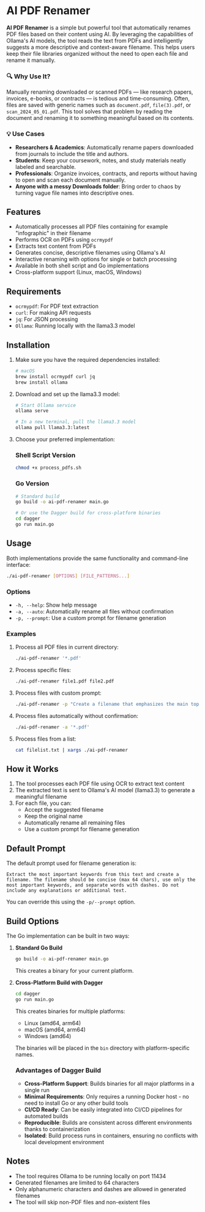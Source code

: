 # AI PDF Renamer

**AI PDF Renamer** is a simple but powerful tool that automatically renames PDF files based on their content using AI. By leveraging the capabilities of Ollama's AI models, the tool reads the text from PDFs and intelligently suggests a more descriptive and context-aware filename. This helps users keep their file libraries organized without the need to open each file and rename it manually.

### 🔍 Why Use It?

Manually renaming downloaded or scanned PDFs — like research papers, invoices, e-books, or contracts — is tedious and time-consuming. Often, files are saved with generic names such as `document.pdf`, `file(3).pdf`, or `scan_2024_05_01.pdf`. This tool solves that problem by reading the document and renaming it to something meaningful based on its contents.

### 💡 Use Cases

- **Researchers & Academics**: Automatically rename papers downloaded from journals to include the title and authors.
- **Students**: Keep your coursework, notes, and study materials neatly labeled and searchable.
- **Professionals**: Organize invoices, contracts, and reports without having to open and scan each document manually.
- **Anyone with a messy Downloads folder**: Bring order to chaos by turning vague file names into descriptive ones.

## Features

- Automatically processes all PDF files containing for example "infographic" in their filename
- Performs OCR on PDFs using `ocrmypdf`
- Extracts text content from PDFs
- Generates concise, descriptive filenames using Ollama's AI
- Interactive renaming with options for single or batch processing
- Available in both shell script and Go implementations
- Cross-platform support (Linux, macOS, Windows)

## Requirements

- `ocrmypdf`: For PDF text extraction
- `curl`: For making API requests
- `jq`: For JSON processing
- `Ollama`: Running locally with the llama3.3 model

## Installation

1. Make sure you have the required dependencies installed:
   ```bash
   # macOS
   brew install ocrmypdf curl jq
   brew install ollama
   ```

2. Download and set up the llama3.3 model:
   ```bash
   # Start Ollama service
   ollama serve

   # In a new terminal, pull the llama3.3 model
   ollama pull llama3.3:latest
   ```

3. Choose your preferred implementation:

   ### Shell Script Version
   ```bash
   chmod +x process_pdfs.sh
   ```

   ### Go Version
   ```bash
   # Standard build
   go build -o ai-pdf-renamer main.go

   # Or use the Dagger build for cross-platform binaries
   cd dagger
   go run main.go
   ```

## Usage

Both implementations provide the same functionality and command-line interface:

```bash
./ai-pdf-renamer [OPTIONS] [FILE_PATTERNS...]
```

### Options

- `-h, --help`: Show help message
- `-a, --auto`: Automatically rename all files without confirmation
- `-p, --prompt`: Use a custom prompt for filename generation

### Examples

1. Process all PDF files in current directory:
   ```bash
   ./ai-pdf-renamer '*.pdf'
   ```

2. Process specific files:
   ```bash
   ./ai-pdf-renamer file1.pdf file2.pdf
   ```

3. Process files with custom prompt:
   ```bash
   ./ai-pdf-renamer -p "Create a filename that emphasizes the main topic and date from this text: $text" '*.pdf'
   ```

4. Process files automatically without confirmation:
   ```bash
   ./ai-pdf-renamer -a '*.pdf'
   ```

5. Process files from a list:
   ```bash
   cat filelist.txt | xargs ./ai-pdf-renamer
   ```

## How it Works

1. The tool processes each PDF file using OCR to extract text content
2. The extracted text is sent to Ollama's AI model (llama3.3) to generate a meaningful filename
3. For each file, you can:
   - Accept the suggested filename
   - Keep the original name
   - Automatically rename all remaining files
   - Use a custom prompt for filename generation

## Default Prompt

The default prompt used for filename generation is:
```
Extract the most important keywords from this text and create a filename. The filename should be concise (max 64 chars), use only the most important keywords, and separate words with dashes. Do not include any explanations or additional text.
```

You can override this using the `-p/--prompt` option.

## Build Options

The Go implementation can be built in two ways:

1. **Standard Go Build**
   ```bash
   go build -o ai-pdf-renamer main.go
   ```
   This creates a binary for your current platform.

2. **Cross-Platform Build with Dagger**
   ```bash
   cd dagger
   go run main.go
   ```
   This creates binaries for multiple platforms:
   - Linux (amd64, arm64)
   - macOS (amd64, arm64)
   - Windows (amd64)

   The binaries will be placed in the `bin` directory with platform-specific names.

   ### Advantages of Dagger Build
   - **Cross-Platform Support**: Builds binaries for all major platforms in a single run
   - **Minimal Requirements**: Only requires a running Docker host - no need to install Go or any other build tools
   - **CI/CD Ready**: Can be easily integrated into CI/CD pipelines for automated builds
   - **Reproducible**: Builds are consistent across different environments thanks to containerization
   - **Isolated**: Build process runs in containers, ensuring no conflicts with local development environment

## Notes

- The tool requires Ollama to be running locally on port 11434
- Generated filenames are limited to 64 characters
- Only alphanumeric characters and dashes are allowed in generated filenames
- The tool will skip non-PDF files and non-existent files
